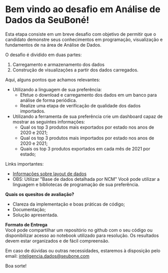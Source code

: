 # Bem vindo ao desafio em Análise de Dados da SeuBoné!

Esta etapa consiste em um breve desafio com objetivo de permitir que o candidato demonstre seus conhecimentos em programação, visualização e fundamentos de na área de Análise de Dados.

O desafio é dividido em duas partes:

1. Carregamento e armazenamento dos dados
2. Construção de visualizações a partir dos dados carregados.

Aqui, alguns pontos que achamos relevantes:
- Utilizando a linguagem de sua preferência:
  - Efetue o download e carregamento dos dados em um banco para análise de forma periódica.
  - Realize uma etapa de verificação de qualidade dos dados importados.
- Utilizando a ferramenta de sua preferência crie um dashboard capaz de mostrar as seguintes informações:
  - Qual os top 3 produtos mais exportados por estado nos anos de 2020 e 2021;
  - Qual os top 3 produtos mais importados por estado nos anos de 2020 e 2021;
  - Quais os top 3 produtos exportados em cada mês de 2021 por estado;

Links importantes:
- [Informações sobre layout de dados](https://www.gov.br/produtividade-e-comercio-exterior/pt-br/assuntos/comercio-exterior/estatisticas/base-de-dados-bruta
)
- OBS: Utilizar "Base de dados detalhada por NCM"
Você pode utilizar a linguagem e bibliotecas de programação de sua preferência.

**Quais os quesitos de avaliação?** <br>

- Clareza da implementação e boas práticas de código;
- Documentação;
- Solução apresentada.

**Formato de Entrega** <br>
Você pode compartilhar um repositório no github com o seu código ou disponibilizar acesso ao notebook utilizado para resolução. Os resultados devem estar organizados e de fácil compreensão. <br>

Em caso de dúvidas ou outras necessidades, estaremos à disposição pelo email: inteligencia.dados@seubone.com

Boa sorte!
